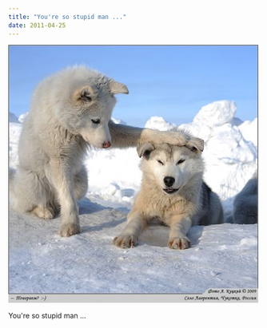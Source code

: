 ```yaml
---
title: "You're so stupid man ..."
date: 2011-04-25
---
```


![2011-04-25-5bs8ver3.jpeg](/images/2011-04-25-5bs8ver3.jpeg)

You're so stupid man ... <br>